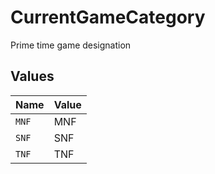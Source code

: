 # CurrentGameCategory

Prime time game designation


## Values

| Name  | Value |
| ----- | ----- |
| `MNF` | MNF   |
| `SNF` | SNF   |
| `TNF` | TNF   |